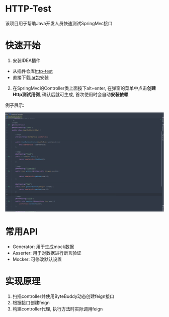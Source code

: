 # HTTP-Test

该项目用于帮助Java开发人员快速测试SpringMvc接口

# 快速开始
1. 安装IDEA插件
- 从插件仓库[http-test](https://plugins.jetbrains.com/plugin/15375-http-test-support)
- 直接下载[jar包](https://github.com/cweijan/http-test-idea/releases/download/1.2.1/Http-Test-IDEA.jar)安装

2. 在SpringMvc的Controller类上面按下alt+enter, 在弹窗的菜单中点击**创建Http测试用例**, 确认后就可生成, 首次使用时会自动**安装依赖**

例子展示: 

![example](example.gif)

# 常用API
- Generator: 用于生成mock数据
- Asserter: 用于对数据进行断言验证
- Mocker: 可修改默认设置

# 实现原理
1. 扫描controller并使用ByteBuddy动态创建feign接口
2. 根据接口创建feign
3. 构建controller代理, 执行方法时实际调用feign
